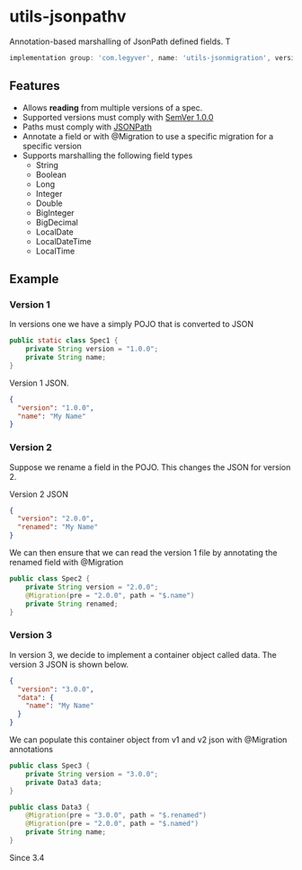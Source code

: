 # utils-jsonpathv
Annotation-based marshalling of JsonPath defined fields.  T

```groovy
implementation group: 'com.legyver', name: 'utils-jsonmigration', version: '3.4.0-alpha.3'
```
## Features
- Allows **reading** from multiple versions of a spec.
- Supported versions must comply with [SemVer 1.0.0](https://semver.org/spec/v1.0.0.html)
- Paths must comply with [JSONPath](https://github.com/json-path/JsonPath)
- Annotate a field or with @Migration to use a specific migration for a specific version
- Supports marshalling the following field types
  - String
  - Boolean
  - Long
  - Integer
  - Double
  - BigInteger
  - BigDecimal
  - LocalDate
  - LocalDateTime
  - LocalTime

## Example
### Version 1
In versions one we have a simply POJO that is converted to JSON
```java
public static class Spec1 {
    private String version = "1.0.0";
    private String name;
}
```
Version 1 JSON.
```json
{
  "version": "1.0.0",
  "name": "My Name"
}
```

### Version 2
Suppose we rename a field in the POJO.  This changes the JSON for version 2.

Version 2 JSON
```json
{
  "version": "2.0.0",
  "renamed": "My Name"
}
```

We can then ensure that we can read the version 1 file by annotating the renamed field with @Migration
```java
public class Spec2 {
    private String version = "2.0.0";
    @Migration(pre = "2.0.0", path = "$.name")
    private String renamed;
}
```


### Version 3
In version 3, we decide to implement a container object called data.
The version 3 JSON is shown below.
```json
{
  "version": "3.0.0",
  "data": {
    "name": "My Name" 
  }
}
```

We can populate this container object from v1 and v2 json with @Migration annotations

```java
public class Spec3 {
    private String version = "3.0.0";
    private Data3 data;
}

public class Data3 {
    @Migration(pre = "3.0.0", path = "$.renamed")
    @Migration(pre = "2.0.0", path = "$.named")
    private String name;
}
```

Since 3.4
